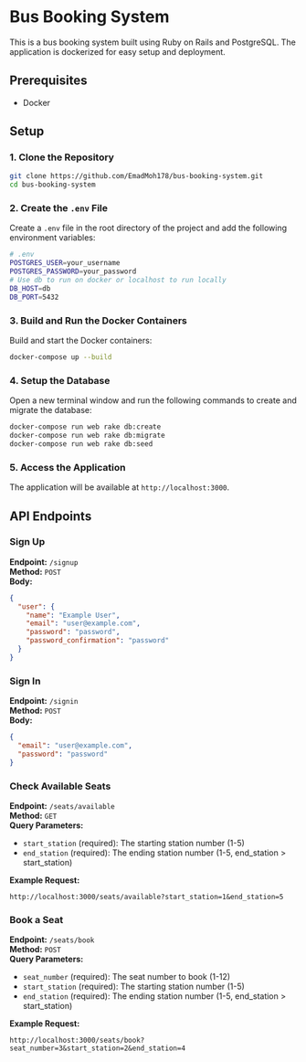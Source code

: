 
# Bus Booking System

This is a bus booking system built using Ruby on Rails and PostgreSQL. The application is dockerized for easy setup and deployment.

## Prerequisites

- Docker
## Setup

### 1. Clone the Repository

```sh
git clone https://github.com/EmadMoh178/bus-booking-system.git
cd bus-booking-system
```

### 2. Create the `.env` File

Create a `.env` file in the root directory of the project and add the following environment variables:

```sh
# .env
POSTGRES_USER=your_username
POSTGRES_PASSWORD=your_password
# Use db to run on docker or localhost to run locally
DB_HOST=db
DB_PORT=5432
```

### 3. Build and Run the Docker Containers

Build and start the Docker containers:

```sh
docker-compose up --build
```

### 4. Setup the Database

Open a new terminal window and run the following commands to create and migrate the database:

```sh
docker-compose run web rake db:create
docker-compose run web rake db:migrate
docker-compose run web rake db:seed
```

### 5. Access the Application

The application will be available at `http://localhost:3000`.

## API Endpoints

### Sign Up

**Endpoint:** `/signup`  
**Method:** `POST`  
**Body:**

```json
{
  "user": {
    "name": "Example User",
    "email": "user@example.com",
    "password": "password",
    "password_confirmation": "password"
  }
}
```

### Sign In

**Endpoint:** `/signin`  
**Method:** `POST`  
**Body:**

```json
{
  "email": "user@example.com",
  "password": "password"
}
```

### Check Available Seats

**Endpoint:** `/seats/available`  
**Method:** `GET`  
**Query Parameters:**
- `start_station` (required): The starting station number (1-5)
- `end_station` (required): The ending station number (1-5, end_station > start_station)

**Example Request:**

```
http://localhost:3000/seats/available?start_station=1&end_station=5
```

### Book a Seat

**Endpoint:** `/seats/book`  
**Method:** `POST`  
**Query Parameters:**
- `seat_number` (required): The seat number to book (1-12)
- `start_station` (required): The starting station number (1-5)
- `end_station` (required): The ending station number (1-5, end_station > start_station)

**Example Request:**

```
http://localhost:3000/seats/book?seat_number=3&start_station=2&end_station=4
```

